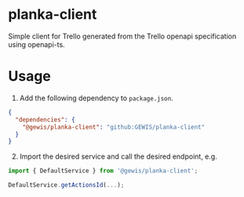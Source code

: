# planka-client
Simple client for Trello generated from the Trello openapi specification using openapi-ts.

# Usage
1. Add the following dependency to `package.json`.

```json
{
  "dependencies": {
    "@gewis/planka-client": "github:GEWIS/planka-client"
  }
}
```

2. Import the desired service and call the desired endpoint, e.g.

```typescript
import { DefaultService } from '@gewis/planka-client';

DefaultService.getActionsId(...);
```
